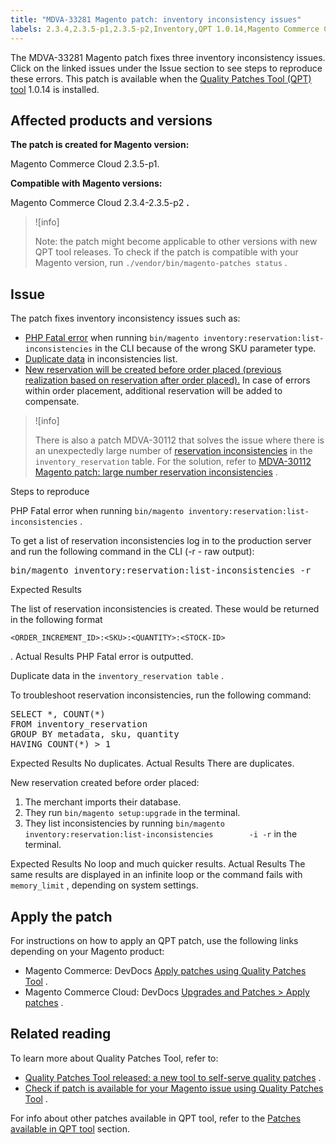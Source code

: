 ```yaml
---
title: "MDVA-33281 Magento patch: inventory inconsistency issues"
labels: 2.3.4,2.3.5-p1,2.3.5-p2,Inventory,QPT 1.0.14,Magento Commerce Cloud,PHP Fatal Error,data discrepancies,duplicate,inventory source,order placement,support tools
---
```


The MDVA-33281 Magento patch fixes three inventory inconsistency issues. Click on the linked issues under the Issue section to see steps to reproduce these errors. This patch is available when the [Quality Patches Tool (QPT) tool](https://support.magento.com/hc/en-us/articles/360047139492) 1.0.14 is installed.

## Affected products and versions

 **The patch is created for Magento version:** 

Magento Commerce Cloud 2.3.5-p1.

 **Compatible with Magento versions:** 

Magento Commerce Cloud 2.3.4-2.3.5-p2 **.** 

>![info]
>
>Note: the patch might become applicable to other versions with new QPT tool releases. To check if the patch is compatible with your Magento version, run `./vendor/bin/magento-patches status` .

## Issue

The patch fixes inventory inconsistency issues such as:

* [PHP Fatal error](https://support.magento.com/hc/en-us/articles/360055276532#php_fatal_error) when running `bin/magento inventory:reservation:list-inconsistencies` in the CLI because of the wrong SKU parameter type.
* [Duplicate data](https://support.magento.com/hc/en-us/articles/360055276532#duplicates) in inconsistencies list.
* [New reservation will be created before order placed (previous realization based on reservation after order placed).](https://support.magento.com/hc/en-us/articles/360055276532#orders) In case of errors within order placement, additional reservation will be added to compensate.

>![info]
>
>There is also a patch MDVA-30112 that solves the issue where there is an unexpectedly large number of [reservation inconsistencies](https://devdocs.magento.com/guides/v2.4/inventory/inventory-cli-reference.html#what-causes-reservation-inconsistencies) in the `inventory_reservation` table. For the solution, refer to [MDVA-30112 Magento patch: large number reservation inconsistencies](https://support.magento.com/hc/en-us/articles/360051515272) .

 <span class="wysiwyg-underline">Steps to reproduce</span> 

PHP Fatal error when running `bin/magento inventory:reservation:list-inconsistencies` .

To get a list of reservation inconsistencies log in to the production server and run the following command in the CLI (-r - raw output):

<pre>bin/magento inventory:reservation:list-inconsistencies -r</pre>

 <span class="wysiwyg-underline">Expected Results</span> 

The list of reservation inconsistencies is created. These would be returned in the following format

```plaintext
<ORDER_INCREMENT_ID>:<SKU>:<QUANTITY>:<STOCK-ID>
```

. <span class="wysiwyg-underline">Actual Results</span> PHP Fatal error is outputted.

Duplicate data in the `inventory_reservation table` .

To troubleshoot reservation inconsistencies, run the following command:

<pre>SELECT *, COUNT(*)
FROM inventory_reservation
GROUP BY metadata, sku, quantity
HAVING COUNT(*) > 1</pre>

 <span class="wysiwyg-underline">Expected Results</span> No duplicates. <span class="wysiwyg-underline">Actual Results</span> There are duplicates.

New reservation created before order placed:

1. The merchant imports their database.
1. They run `bin/magento setup:upgrade` in the terminal.
1. They list inconsistencies by running `bin/magento inventory:reservation:list-inconsistencies        -i -r` in the terminal.

 <span class="wysiwyg-underline">Expected Results</span> No loop and much quicker results. <span class="wysiwyg-underline">Actual Results</span> The same results are displayed in an infinite loop or the command fails with `memory_limit` , depending on system settings.

## Apply the patch

For instructions on how to apply an QPT patch, use the following links depending on your Magento product:

* Magento Commerce: DevDocs [Apply patches using Quality Patches Tool](https://devdocs.magento.com/guides/v2.4/comp-mgr/patching/mqp.html) .
* Magento Commerce Cloud: DevDocs [Upgrades and Patches > Apply patches](https://devdocs.magento.com/cloud/project/project-patch.html) .

## Related reading

To learn more about Quality Patches Tool, refer to:

* [Quality Patches Tool released: a new tool to self-serve quality patches](https://support.magento.com/hc/en-us/articles/360047139492) .
* [Check if patch is available for your Magento issue using Quality Patches Tool](https://support.magento.com/hc/en-us/articles/360047125252) .

For info about other patches available in QPT tool, refer to the [Patches available in QPT tool](https://support.magento.com/hc/en-us/sections/360010506631-Patches-available-in-QPT-tool-) section.